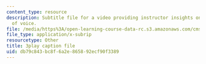 ```yaml
---
content_type: resource
description: Subtitle file for a video providing instructor insights on fostering  diversity
  of voice.
file: /media/https%3A/open-learning-course-data-rc.s3.amazonaws.com/cms-611j-creating-video-games-fall-2014/db79c843bc8f6a2e865892ecf90f3389_cBoUvyAaEUY.srt
file_type: application/x-subrip
resourcetype: Other
title: 3play caption file
uid: db79c843-bc8f-6a2e-8658-92ecf90f3389
---
```


